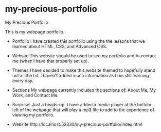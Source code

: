 # my-precious-portfolio
My Precious Portfolio 

This is my webpage portfolio. 

* Portfolio
I have created this portfolio using the the lessons that we learned about HTML, CSS, and Advanced CSS. 

* Website
This website should be used to see my portfolio and to contact me (when I have that properly set up). 

* Themes 
I have decided to make this website themed to hopefully stand out a little bit. I haven't added much information as I am still learning every day. 

* Sections 
My webpage currently includes the sections of: About Me, My Work, and Contact Me 

* Surprise! 
Just a heads-up. I have added a media player at the bottom left of the webpage that will play a mp3 file to add to the experience of viewing my portfolio. 

* Website 
http://localhost:52330/my-precious-portfolio/index.html 

